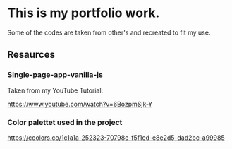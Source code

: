 # This is my portfolio work. 

Some of the codes are taken from other's and recreated to fit my use.


## Resaurces

### Single-page-app-vanilla-js

Taken from my YouTube Tutorial:

https://www.youtube.com/watch?v=6BozpmSjk-Y

### Color palettet used in the project


https://coolors.co/1c1a1a-252323-70798c-f5f1ed-e8e2d5-dad2bc-a99985
